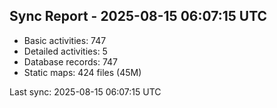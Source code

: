 ## Sync Report - 2025-08-15 06:07:15 UTC

- Basic activities: 747
- Detailed activities: 5
- Database records: 747
- Static maps: 424 files (45M)

Last sync: 2025-08-15 06:07:15 UTC
